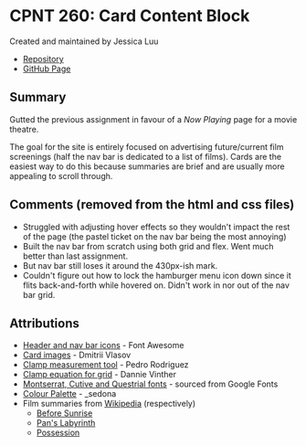# CPNT 260: Card Content Block
Created and maintained by Jessica Luu

- [Repository](https://github.com/jluu38/cpnt260-a2/)
- [GitHub Page](https://jluu38.github.io/cpnt260-a2/)

## Summary
Gutted the previous assignment in favour of a *Now Playing* page for a movie theatre.

The goal for the site is entirely focused on advertising future/current film screenings (half the nav bar is dedicated to a list of films). Cards are the easiest way to do this because summaries are brief and are usually more appealing to scroll through.

## Comments (removed from the html and css files)

- Struggled with adjusting hover effects so they wouldn't impact the rest of the page (the pastel ticket on the nav bar being the most annoying)
- Built the nav bar from scratch using both grid and flex. Went much better than last assignment.
- But nav bar still loses it around the 430px-ish mark.
- Couldn't figure out how to lock the hamburger menu icon down since it flits back-and-forth while hovered on. Didn't work in nor out of the nav bar grid.

## Attributions

- [Header and nav bar icons](https://fontawesome.com/license/free) - Font Awesome
- [Card images](https://pixelbuddha.net/icons/mario-pixel-icon-collection) - Dmitrii Vlasov
- [Clamp measurement tool](https://css-tricks.com/linearly-scale-font-size-with-css-clamp-based-on-the-viewport/) - Pedro Rodriguez
- [Clamp equation for grid](https://blog.logrocket.com/flexible-layouts-without-media-queries/) - Dannie Vinther
- [Montserrat, Cutive and Questrial fonts](https://fonts.google.com/?query=cuti&sidebar.open=true&selection.family=Cutive|Montserrat:wght@100) - sourced from Google Fonts
- [Colour Palette](https://lospec.com/palette-list/warmlight) - _sedona
- Film summaries from [Wikipedia](https://en.wikipedia.org/wiki/Wikipedia:Copyrights) (respectively)
  - [Before Sunrise](https://en.wikipedia.org/wiki/Before_Sunrise)
  - [Pan's Labyrinth](https://en.wikipedia.org/wiki/Pan%27s_Labyrinth)
  - [Possession](https://en.wikipedia.org/wiki/Possession_(1981_film))